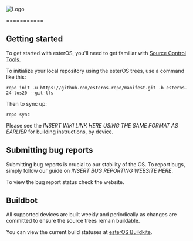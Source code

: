 
![Logo](banner.png)
 
===========

Getting started
---------------

To get started with esterOS, you'll need to get familiar with [Source Control Tools](https://source.android.com/setup/develop).

To initialize your local repository using the esterOS trees, use a command like this:
```
repo init -u https://github.com/esteros-repo/manifest.git -b esteros-24-los20 --git-lfs
```
Then to sync up:
```
repo sync
```
Please see the *INSERT WIKI LINK HERE USING THE SAME FORMAT AS EARLIER* for building instructions, by device.


Submitting bug reports
------------------
Submitting bug reports is crucial to our stability of the OS. To report bugs, simply follow our guide on *INSERT BUG REPORTING WEBSITE HERE*.

To view the bug report status check the website.


Buildbot
--------

All supported devices are built weekly and periodically as changes are committed to ensure the source trees remain buildable.

You can view the current build statuses at [esterOS Buildkite](https://buildkite.com/number-teamester).
